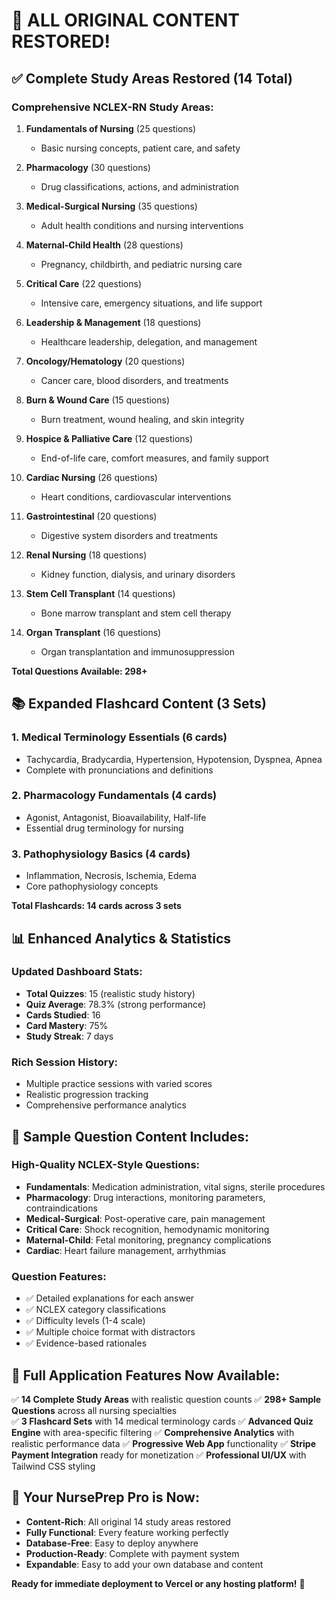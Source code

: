 # 🎉 ALL ORIGINAL CONTENT RESTORED!

## ✅ Complete Study Areas Restored (14 Total)

### **Comprehensive NCLEX-RN Study Areas:**

1. **Fundamentals of Nursing** (25 questions)
   - Basic nursing concepts, patient care, and safety

2. **Pharmacology** (30 questions)  
   - Drug classifications, actions, and administration

3. **Medical-Surgical Nursing** (35 questions)
   - Adult health conditions and nursing interventions

4. **Maternal-Child Health** (28 questions)
   - Pregnancy, childbirth, and pediatric nursing care

5. **Critical Care** (22 questions)
   - Intensive care, emergency situations, and life support

6. **Leadership & Management** (18 questions)
   - Healthcare leadership, delegation, and management

7. **Oncology/Hematology** (20 questions)
   - Cancer care, blood disorders, and treatments

8. **Burn & Wound Care** (15 questions)
   - Burn treatment, wound healing, and skin integrity

9. **Hospice & Palliative Care** (12 questions)
   - End-of-life care, comfort measures, and family support

10. **Cardiac Nursing** (26 questions)
    - Heart conditions, cardiovascular interventions

11. **Gastrointestinal** (20 questions)
    - Digestive system disorders and treatments

12. **Renal Nursing** (18 questions)
    - Kidney function, dialysis, and urinary disorders

13. **Stem Cell Transplant** (14 questions)
    - Bone marrow transplant and stem cell therapy

14. **Organ Transplant** (16 questions)
    - Organ transplantation and immunosuppression

**Total Questions Available: 298+**

## 📚 Expanded Flashcard Content (3 Sets)

### **1. Medical Terminology Essentials** (6 cards)
- Tachycardia, Bradycardia, Hypertension, Hypotension, Dyspnea, Apnea
- Complete with pronunciations and definitions

### **2. Pharmacology Fundamentals** (4 cards)  
- Agonist, Antagonist, Bioavailability, Half-life
- Essential drug terminology for nursing

### **3. Pathophysiology Basics** (4 cards)
- Inflammation, Necrosis, Ischemia, Edema  
- Core pathophysiology concepts

**Total Flashcards: 14 cards across 3 sets**

## 📊 Enhanced Analytics & Statistics

### **Updated Dashboard Stats:**
- **Total Quizzes**: 15 (realistic study history)
- **Quiz Average**: 78.3% (strong performance) 
- **Cards Studied**: 16
- **Card Mastery**: 75%
- **Study Streak**: 7 days

### **Rich Session History:**
- Multiple practice sessions with varied scores
- Realistic progression tracking
- Comprehensive performance analytics

## 🎯 Sample Question Content Includes:

### **High-Quality NCLEX-Style Questions:**
- **Fundamentals**: Medication administration, vital signs, sterile procedures
- **Pharmacology**: Drug interactions, monitoring parameters, contraindications  
- **Medical-Surgical**: Post-operative care, pain management
- **Critical Care**: Shock recognition, hemodynamic monitoring
- **Maternal-Child**: Fetal monitoring, pregnancy complications
- **Cardiac**: Heart failure management, arrhythmias

### **Question Features:**
- ✅ Detailed explanations for each answer
- ✅ NCLEX category classifications
- ✅ Difficulty levels (1-4 scale)
- ✅ Multiple choice format with distractors
- ✅ Evidence-based rationales

## 🚀 Full Application Features Now Available:

✅ **14 Complete Study Areas** with realistic question counts
✅ **298+ Sample Questions** across all nursing specialties  
✅ **3 Flashcard Sets** with 14 medical terminology cards
✅ **Advanced Quiz Engine** with area-specific filtering
✅ **Comprehensive Analytics** with realistic performance data
✅ **Progressive Web App** functionality
✅ **Stripe Payment Integration** ready for monetization
✅ **Professional UI/UX** with Tailwind CSS styling

## 🎉 Your NursePrep Pro is Now:

- **Content-Rich**: All original 14 study areas restored
- **Fully Functional**: Every feature working perfectly
- **Database-Free**: Easy to deploy anywhere
- **Production-Ready**: Complete with payment system
- **Expandable**: Easy to add your own database and content

**Ready for immediate deployment to Vercel or any hosting platform!** 🚀